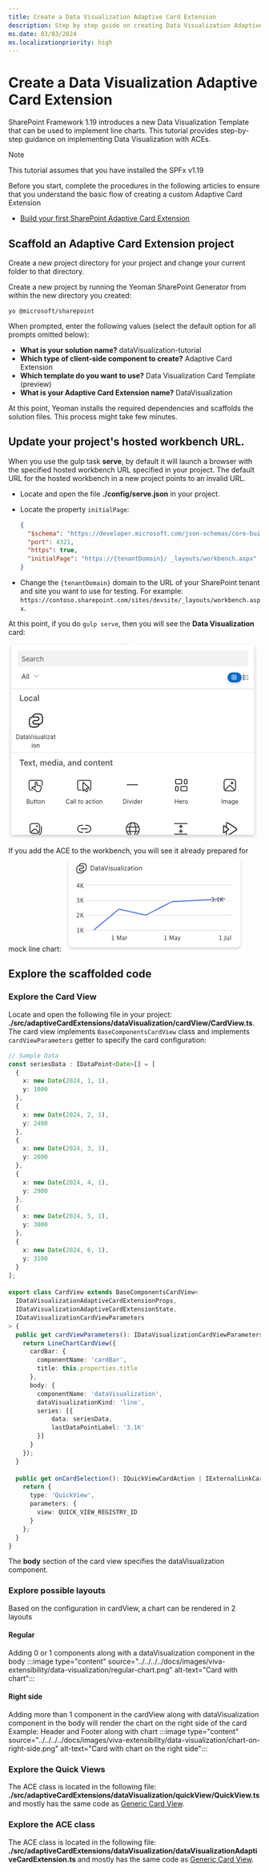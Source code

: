 ```yaml
---
title: Create a Data Visualization Adaptive Card Extension
description: Step by step guide on creating Data Visualization Adaptive Card Extension.
ms.date: 03/03/2024
ms.localizationpriority: high
---
```

# Create a Data Visualization Adaptive Card Extension

SharePoint Framework 1.19 introduces a new Data Visualization Template that can be used to implement line charts.
This tutorial provides step-by-step guidance on implementing Data Visualization with ACEs.

> [!NOTE]
> This tutorial assumes that you have installed the SPFx v1.19
>
Before you start, complete the procedures in the following articles to ensure that you understand the basic flow of creating a custom Adaptive Card Extension
- [Build your first SharePoint Adaptive Card Extension](./build-first-sharepoint-adaptive-card-extension.md)

## Scaffold an Adaptive Card Extension project

Create a new project directory for your project and change your current folder to that directory.

Create a new project by running the Yeoman SharePoint Generator from within the new directory you created:

```console
yo @microsoft/sharepoint
```

When prompted, enter the following values (select the default option for all prompts omitted below):

- **What is your solution name?** dataVisualization-tutorial
- **Which type of client-side component to create?** Adaptive Card Extension
- **Which template do you want to use?** Data Visualization Card Template (preview) 
- **What is your Adaptive Card Extension name?** DataVisualization

At this point, Yeoman installs the required dependencies and scaffolds the solution files. This process might take few minutes.

## Update your project's hosted workbench URL.

When you use the gulp task **serve**, by default it will launch a browser with the specified hosted workbench URL specified in your project. The default URL for the hosted workbench in a new project points to an invalid URL.

- Locate and open the file **./config/serve.json** in your project.
- Locate the property `initialPage`:

    ```json
    {
      "$schema": "https://developer.microsoft.com/json-schemas/core-build/serve.schema.json",
      "port": 4321,
      "https": true,
      "initialPage": "https://{tenantDomain}/ _layouts/workbench.aspx"
    }
    ```

- Change the `{tenantDomain}` domain to the URL of your SharePoint tenant and site you want to use for testing. For example: `https://contoso.sharepoint.com/sites/devsite/_layouts/workbench.aspx`.

At this point, if you do `gulp serve`, then you will see the **Data Visualization** card:

![See the Data Visualization card icon in the workbench toolbox](../../../../docs/images/viva-extensibility/data-visualization/toolbox.png)

If you add the ACE to the workbench, you will see it already prepared for mock line chart:
![Default Data Visualization card](../../../../docs/images/viva-extensibility/data-visualization/ace-default.png)

## Explore the scaffolded code
### Explore the Card View
Locate and open the following file in your project: **./src/adaptiveCardExtensions/dataVisualization/cardView/CardView.ts**.
The card view implements `BaseComponentsCardView` class and implements `cardViewParameters` getter to specify the card configuration:
```ts
// Sample Data
const seriesData : IDataPoint<Date>[] = [
  {
    x: new Date(2024, 1, 1),
    y: 1000
  },
  {
    x: new Date(2024, 2, 1),
    y: 2400
  },
  {
    x: new Date(2024, 3, 1),
    y: 2000
  },
  {
    x: new Date(2024, 4, 1),
    y: 2900
  },
  {
    x: new Date(2024, 5, 1),
    y: 3000
  },
  {
    x: new Date(2024, 6, 1),
    y: 3100
  }
];

export class CardView extends BaseComponentsCardView<
  IDataVisualizationAdaptiveCardExtensionProps,
  IDataVisualizationAdaptiveCardExtensionState,
  IDataVisualizationCardViewParameters
> {
  public get cardViewParameters(): IDataVisualizationCardViewParameters {
    return LineChartCardView({
      cardBar: {
        componentName: 'cardBar',
        title: this.properties.title
      },
      body: {
        componentName: 'dataVisualization',
        dataVisualizationKind: 'line',
        series: [{
            data: seriesData,
            lastDataPointLabel: '3.1K'
        }]
      }
    });
  }

  public get onCardSelection(): IQuickViewCardAction | IExternalLinkCardAction | undefined {
    return {
      type: 'QuickView',
      parameters: {
        view: QUICK_VIEW_REGISTRY_ID
      }
    };
  }
}
```
The **body** section of the card view specifies the dataVisualization component. 

### Explore possible layouts ###

Based on the configuration in cardView, a chart can be rendered in 2 layouts

#### Regular ####

Adding 0 or 1 components along with a dataVisualization component in the body
:::image type="content" source="../../../../docs/images/viva-extensibility/data-visualization/regular-chart.png" alt-text="Card with chart":::

#### Right side ####

Adding more than 1 component in the cardView along with dataVisualization component in the body will render the chart on the right side of the card
Example: Header and Footer along with chart
:::image type="content" source="../../../../docs/images/viva-extensibility/data-visualization/chart-on-right-side.png" alt-text="Card with chart on the right side":::


### Explore the Quick Views
The ACE class is located in the following file: **./src/adaptiveCardExtensions/dataVisualization/quickView/QuickView.ts** and mostly has the same code as [Generic Card View](./build-first-sharepoint-adaptive-card-extension.md).

### Explore the ACE class
The ACE class is located in the following file: **./src/adaptiveCardExtensions/dataVisualization/dataVisualizationAdaptiveCardExtension.ts** and mostly has the same code as [Generic Card View](./build-first-sharepoint-adaptive-card-extension.md).